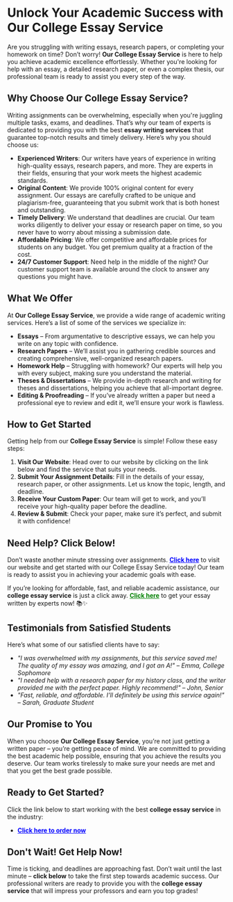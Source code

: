 <h1>Unlock Your Academic Success with Our College Essay Service</h1>

<p>Are you struggling with writing essays, research papers, or completing your homework on time? Don’t worry! <strong>Our College Essay Service</strong> is here to help you achieve academic excellence effortlessly. Whether you're looking for help with an essay, a detailed research paper, or even a complex thesis, our professional team is ready to assist you every step of the way.</p>

<h2>Why Choose Our College Essay Service?</h2>

<p>Writing assignments can be overwhelming, especially when you're juggling multiple tasks, exams, and deadlines. That’s why our team of experts is dedicated to providing you with the best <strong>essay writing services</strong> that guarantee top-notch results and timely delivery. Here’s why you should choose us:</p>

<ul>
  <li><strong>Experienced Writers</strong>: Our writers have years of experience in writing high-quality essays, research papers, and more. They are experts in their fields, ensuring that your work meets the highest academic standards.</li>
  <li><strong>Original Content</strong>: We provide 100% original content for every assignment. Our essays are carefully crafted to be unique and plagiarism-free, guaranteeing that you submit work that is both honest and outstanding.</li>
  <li><strong>Timely Delivery</strong>: We understand that deadlines are crucial. Our team works diligently to deliver your essay or research paper on time, so you never have to worry about missing a submission date.</li>
  <li><strong>Affordable Pricing</strong>: We offer competitive and affordable prices for students on any budget. You get premium quality at a fraction of the cost.</li>
  <li><strong>24/7 Customer Support</strong>: Need help in the middle of the night? Our customer support team is available around the clock to answer any questions you might have.</li>
</ul>

<h2>What We Offer</h2>

<p>At <strong>Our College Essay Service</strong>, we provide a wide range of academic writing services. Here’s a list of some of the services we specialize in:</p>

<ul>
  <li><strong>Essays</strong> – From argumentative to descriptive essays, we can help you write on any topic with confidence.</li>
  <li><strong>Research Papers</strong> – We’ll assist you in gathering credible sources and creating comprehensive, well-organized research papers.</li>
  <li><strong>Homework Help</strong> – Struggling with homework? Our experts will help you with every subject, making sure you understand the material.</li>
  <li><strong>Theses & Dissertations</strong> – We provide in-depth research and writing for theses and dissertations, helping you achieve that all-important degree.</li>
  <li><strong>Editing & Proofreading</strong> – If you’ve already written a paper but need a professional eye to review and edit it, we’ll ensure your work is flawless.</li>
</ul>

<h2>How to Get Started</h2>

<p>Getting help from our <strong>College Essay Service</strong> is simple! Follow these easy steps:</p>

<ol>
  <li><strong>Visit Our Website</strong>: Head over to our website by clicking on the link below and find the service that suits your needs.</li>
  <li><strong>Submit Your Assignment Details</strong>: Fill in the details of your essay, research paper, or other assignments. Let us know the topic, length, and deadline.</li>
  <li><strong>Receive Your Custom Paper</strong>: Our team will get to work, and you’ll receive your high-quality paper before the deadline.</li>
  <li><strong>Review & Submit</strong>: Check your paper, make sure it’s perfect, and submit it with confidence!</li>
</ol>

<h2>Need Help? Click Below!</h2>

<p>Don’t waste another minute stressing over assignments. <a href="https://tinyurl.com/topessay?keyword=college+essay+service" target="_blank" style="font-weight: bold; color: blue;">Click here</a> to visit our website and get started with our College Essay Service today! Our team is ready to assist you in achieving your academic goals with ease.</p>

<p>If you’re looking for affordable, fast, and reliable academic assistance, our <strong>college essay service</strong> is just a click away. <a href="https://tinyurl.com/topessay?keyword=college+essay+service" target="_blank" style="font-weight: bold; color: green;">Click here</a> to get your essay written by experts now! 📚✨</p>

<h2>Testimonials from Satisfied Students</h2>

<p>Here’s what some of our satisfied clients have to say:</p>

<ul>
  <li><em>"I was overwhelmed with my assignments, but this service saved me! The quality of my essay was amazing, and I got an A!" – Emma, College Sophomore</em></li>
  <li><em>"I needed help with a research paper for my history class, and the writer provided me with the perfect paper. Highly recommend!" – John, Senior</em></li>
  <li><em>"Fast, reliable, and affordable. I’ll definitely be using this service again!" – Sarah, Graduate Student</em></li>
</ul>

<h2>Our Promise to You</h2>

<p>When you choose <strong>Our College Essay Service</strong>, you’re not just getting a written paper – you’re getting peace of mind. We are committed to providing the best academic help possible, ensuring that you achieve the results you deserve. Our team works tirelessly to make sure your needs are met and that you get the best grade possible.</p>

<h2>Ready to Get Started?</h2>

<p>Click the link below to start working with the best <strong>college essay service</strong> in the industry:</p>

<ul>
  <li><a href="https://tinyurl.com/topessay?keyword=college+essay+service" target="_blank" style="font-weight: bold; color: blue;">Click here to order now</a></li>
</ul>

<h2>Don't Wait! Get Help Now!</h2>

<p>Time is ticking, and deadlines are approaching fast. Don’t wait until the last minute – <strong>click below</strong> to take the first step towards academic success. Our professional writers are ready to provide you with the <strong>college essay service</strong> that will impress your professors and earn you top grades!</p>

<p><a href
Professional College Essay Service – Get High-Quality Essays Written by Experts

